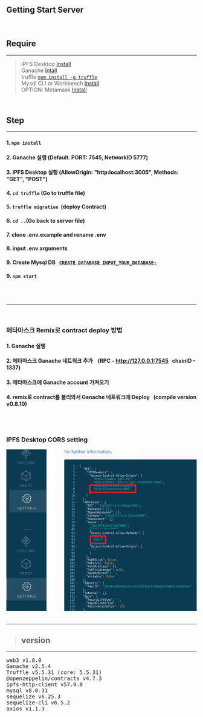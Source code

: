 ## Getting Start Server
<br />


## Require 
-----
> IPFS Desktop [Install](https://ipfs.tech/#install) <br />
> Ganache [Intall](https://trufflesuite.com/ganache) <br />
> truffle [`npm install -g truffle`](https://www.npmjs.com/package/truffle) <br />
> Mysql CLI or Workbench [Install](https://dev.mysql.com/downloads/) <br />
> OPTION: Metamask [Install](https://metamask.io/) <br />


<br />

## Step <br />
-----
#### 1. `npm install` <br />
#### 2. Ganache 실행 (Default. PORT: 7545, NetworkID 5777)
#### 3. IPFS Desktop 실행 (AllowOrigin: "http:localhost:3005", Methods: "GET", "POST")
#### 4. `cd truffle` (Go to truffle file)
#### 5. `truffle migration`&nbsp;&nbsp;(deploy Contract)<br />
#### 6. `cd ..`(Go back to server file)
#### 7. clone .env.example and rename .env
#### 8. input .env arguments
#### 9. Create Mysql DB &nbsp;&nbsp;[`CREATE DATABASE INPUT_YOUR_DATABASE;`](https://www.w3schools.com/mysql/mysql_create_db.asp)
#### 9. `npm start`

<br />
<br />

-----
<br />

### 메타마스크 Remix로 contract deploy 방법
#### 1. Ganache 실행
#### 2. 메타마스크 Ganache 네트워크 추가 &nbsp;&nbsp; (RPC - http://127.0.0.1:7545 &nbsp; chainID - 1337) <br />
#### 3. 메타마스크에 Ganache account 가져오기 
#### 4.  remix로 contract를 불러와서 Ganache 네트워크에 Deploy &nbsp; (compile version v0.8.10)

<br />
<br />

### IPFS Desktop CORS setting
<img src='../.github/ipfs_setting.png' width = 800 alt = 'IPFS_Setting_png'/>


<br />
<br />

-----
> ## version 
-----
<pre>
web3 v1.8.0
Ganache v2.5.4
Truffle v5.5.31 (core: 5.5.31)
@openzeppelin/contracts v4.7.3
ipfs-http-client v57.0.0
mysql v8.0.31
sequelize v6.25.3
sequelize-cli v6.5.2
axios v1.1.3
</pre>
